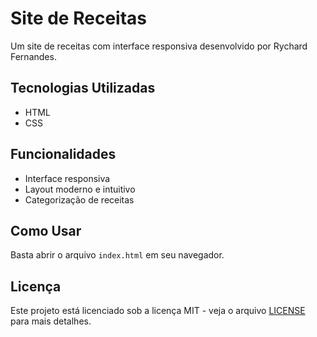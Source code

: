 # Site de Receitas

Um site de receitas com interface responsiva desenvolvido por Rychard Fernandes.

## Tecnologias Utilizadas
- HTML
- CSS

## Funcionalidades
- Interface responsiva
- Layout moderno e intuitivo
- Categorização de receitas

## Como Usar
Basta abrir o arquivo `index.html` em seu navegador.

## Licença
Este projeto está licenciado sob a licença MIT - veja o arquivo [LICENSE](LICENSE) para mais detalhes. 